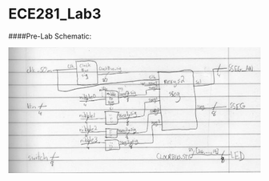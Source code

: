 ECE281_Lab3
===========

####Pre-Lab
Schematic:

![alt text](https://github.com/mbergstedt/ECE281_Lab3/blob/master/Schematic.JPG?raw=true)

